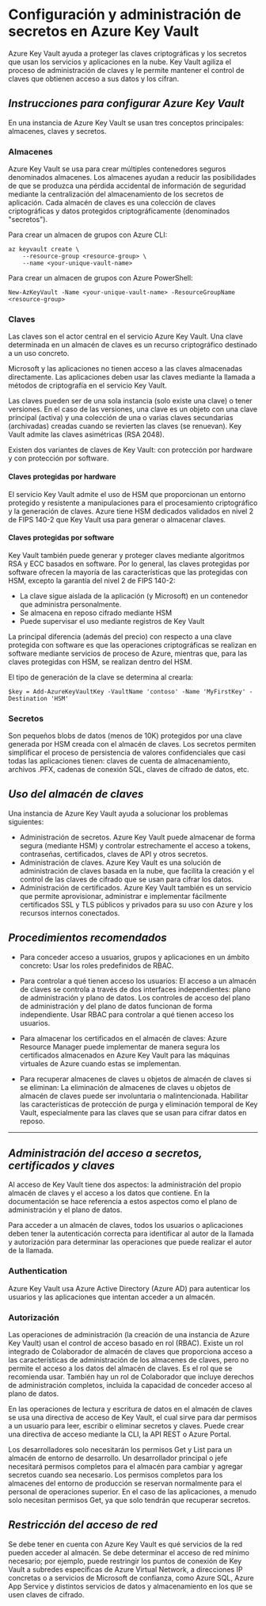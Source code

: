 # Configuración y administración de secretos en Azure Key Vault
Azure Key Vault ayuda a proteger las claves criptográficas y los secretos que usan los servicios y aplicaciones en la nube. Key Vault agiliza el proceso de administración de claves y le permite mantener el control de claves que obtienen acceso a sus datos y los cifran.

## _Instrucciones para configurar Azure Key Vault_
En una instancia de Azure Key Vault se usan tres conceptos principales: almacenes, claves y secretos.

### Almacenes
Azure Key Vault se usa para crear múltiples contenedores seguros denominados almacenes. Los almacenes ayudan a reducir las posibilidades de que se produzca una pérdida accidental de información de seguridad mediante la centralización del almacenamiento de los secretos de aplicación. Cada almacén de claves es una colección de claves criptográficas y datos protegidos criptográficamente (denominados "secretos").

Para crear un almacen de grupos con Azure CLI:
```
az keyvault create \
    --resource-group <resource-group> \
    --name <your-unique-vault-name>
```

Para crear un almacen de grupos con Azure PowerShell:
```
New-AzKeyVault -Name <your-unique-vault-name> -ResourceGroupName <resource-group>
```

### Claves
Las claves son el actor central en el servicio Azure Key Vault. Una clave determinada en un almacén de claves es un recurso criptográfico destinado a un uso concreto.

Microsoft y las aplicaciones no tienen acceso a las claves almacenadas directamente. Las aplicaciones deben usar las claves mediante la llamada a métodos de criptografía en el servicio Key Vault.

Las claves pueden ser de una sola instancia (solo existe una clave) o tener versiones. En el caso de las versiones, una clave es un objeto con una clave principal (activa) y una colección de una o varias claves secundarias (archivadas) creadas cuando se revierten las claves (se renuevan). Key Vault admite las claves asimétricas (RSA 2048). 

Existen dos variantes de claves de Key Vault: con protección por hardware y con protección por software.

#### Claves protegidas por hardware
El servicio Key Vault admite el uso de HSM que proporcionan un entorno protegido y resistente a manipulaciones para el procesamiento criptográfico y la generación de claves. Azure tiene HSM dedicados validados en nivel 2 de FIPS 140-2 que Key Vault usa para generar o almacenar claves. 

#### Claves protegidas por software
Key Vault también puede generar y proteger claves mediante algoritmos RSA y ECC basados en software. Por lo general, las claves protegidas por software ofrecen la mayoría de las características que las protegidas con HSM, excepto la garantía del nivel 2 de FIPS 140-2:
- La clave sigue aislada de la aplicación (y Microsoft) en un contenedor que administra personalmente.
- Se almacena en reposo cifrado mediante HSM
- Puede supervisar el uso mediante registros de Key Vault

La principal diferencia (además del precio) con respecto a una clave protegida con software es que las operaciones criptográficas se realizan en software mediante servicios de proceso de Azure, mientras que, para las claves protegidas con HSM, se realizan dentro del HSM.

El tipo de generación de la clave se determina al crearla:
```
$key = Add-AzureKeyVaultKey -VaultName 'contoso' -Name 'MyFirstKey' -Destination 'HSM'
```

### Secretos
Son pequeños blobs de datos (menos de 10K) protegidos por una clave generada por HSM creada con el almacén de claves. Los secretos permiten simplificar el proceso de persistencia de valores confidenciales que casi todas las aplicaciones tienen: claves de cuenta de almacenamiento, archivos .PFX, cadenas de conexión SQL, claves de cifrado de datos, etc.

## _Uso del almacén de claves_
Una instancia de Azure Key Vault ayuda a solucionar los problemas siguientes:

- Administración de secretos. Azure Key Vault puede almacenar de forma segura (mediante HSM) y controlar estrechamente el acceso a tokens, contraseñas, certificados, claves de API y otros secretos.
- Administración de claves. Azure Key Vault es una solución de administración de claves basada en la nube, que facilita la creación y el control de las claves de cifrado que se usan para cifrar los datos. 
- Administración de certificados. Azure Key Vault también es un servicio que permite aprovisionar, administrar e implementar fácilmente certificados SSL y TLS públicos y privados para su uso con Azure y los recursos internos conectados. 

## _Procedimientos recomendados_

- Para conceder acceso a usuarios, grupos y aplicaciones en un ámbito concreto:
Usar los roles predefinidos de RBAC.

- Para controlar a qué tienen acceso los usuarios:
El acceso a un almacén de claves se controla a través de dos interfaces independientes: plano de administración y plano de datos. Los controles de acceso del plano de administración y del plano de datos funcionan de forma independiente. Usar RBAC para controlar a qué tienen acceso los usuarios. 

- Para almacenar los certificados en el almacén de claves:
Azure Resource Manager puede implementar de manera segura los certificados almacenados en Azure Key Vault para las máquinas virtuales de Azure cuando estas se implementan.

- Para recuperar almacenes de claves u objetos de almacén de claves si se eliminan:
La eliminación de almacenes de claves u objetos de almacén de claves puede ser involuntaria o malintencionada. Habilitar las características de protección de purga y eliminación temporal de Key Vault, especialmente para las claves que se usan para cifrar datos en reposo. 

--- 

## _Administración del acceso a secretos, certificados y claves_
Al acceso de Key Vault tiene dos aspectos: la administración del propio almacén de claves y el acceso a los datos que contiene. En la documentación se hace referencia a estos aspectos como el plano de administración y el plano de datos.

Para acceder a un almacén de claves, todos los usuarios o aplicaciones deben tener la autenticación correcta para identificar al autor de la llamada y autorización para determinar las operaciones que puede realizar el autor de la llamada.

### Authentication
Azure Key Vault usa Azure Active Directory (Azure AD) para autenticar los usuarios y las aplicaciones que intentan acceder a un almacén. 

### Autorización
Las operaciones de administración (la creación de una instancia de Azure Key Vault) usan el control de acceso basado en rol (RBAC). Existe un rol integrado de Colaborador de almacén de claves que proporciona acceso a las características de administración de los almacenes de claves, pero no permite el acceso a los datos del almacén de claves. Es el rol que se recomienda usar. También hay un rol de Colaborador que incluye derechos de administración completos, incluida la capacidad de conceder acceso al plano de datos.

En las operaciones de lectura y escritura de datos en el almacén de claves se usa una directiva de acceso de Key Vault, el cual sirve para dar permisos a un usuario para leer, escribir o eliminar secretos y claves. Puede crear una directiva de acceso mediante la CLI, la API REST o Azure Portal.

Los desarrolladores solo necesitarán los permisos Get y List para un almacén de entorno de desarrollo. Un desarrollador principal o jefe necesitará permisos completos para el almacén para cambiar y agregar secretos cuando sea necesario. Los permisos completos para los almacenes del entorno de producción se reservan normalmente para el personal de operaciones superior. En el caso de las aplicaciones, a menudo solo necesitan permisos Get, ya que solo tendrán que recuperar secretos.

## _Restricción del acceso de red_
Se debe tener en cuenta con Azure Key Vault es qué servicios de la red pueden acceder al almacén. Se debe determinar el acceso de red mínimo necesario; por ejemplo, puede restringir los puntos de conexión de Key Vault a subredes específicas de Azure Virtual Network, a direcciones IP concretas o a servicios de Microsoft de confianza, como Azure SQL, Azure App Service y distintos servicios de datos y almacenamiento en los que se usen claves de cifrado.